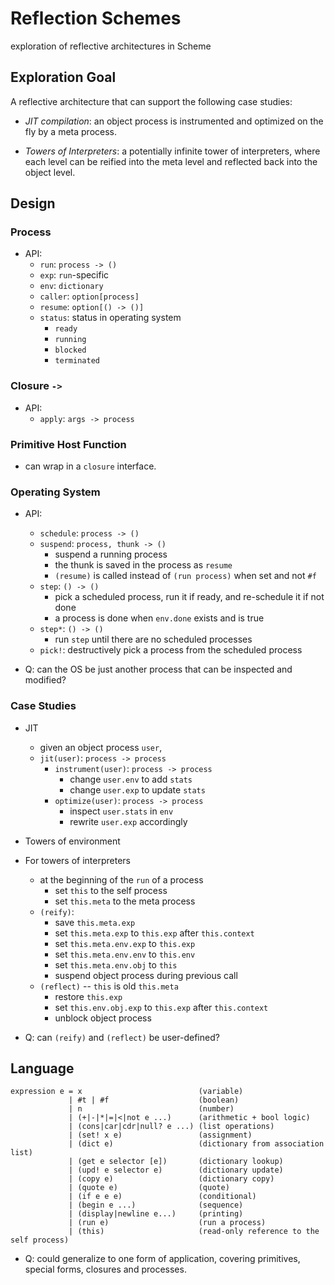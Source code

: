 # Reflection Schemes

exploration of reflective architectures in Scheme

## Exploration Goal

A reflective architecture that can support the following case studies:

- _JIT compilation_: an object process is instrumented and optimized on the
  fly by a meta process.

- _Towers of Interpreters_: a potentially infinite tower of
  interpreters, where each level can be reified into the meta level
  and reflected back into the object level.

## Design

### Process

- API:
  - `run`: `process -> ()`
  - `exp`: `run`-specific
  - `env`: `dictionary`
  - `caller`: `option[process]`
  - `resume`: `option[() -> ()]`
  - `status`: status in operating system
     - `ready`
     - `running`
     - `blocked`
     - `terminated`

### Closure `->`

- API:
  - `apply`: `args -> process`

### Primitive Host Function

- can wrap in a `closure` interface.

### Operating System

- API:
  - `schedule`: `process -> ()`
  - `suspend`: `process, thunk -> ()`
     - suspend a running process
     - the thunk is saved in the process as `resume`
     - `(resume)` is called instead of `(run process)` when set and not `#f`
  - `step`: `() -> ()`
     - pick a scheduled process, run it if ready, and re-schedule it if not done
     - a process is done when `env.done` exists and is true
  - `step*`: `() -> ()`
    - run `step` until there are no scheduled processes
  - `pick!`: destructively pick a process from the scheduled process

- Q: can the OS be just another process that can be inspected and
  modified?

### Case Studies

- JIT
  - given an object process `user`,
  - `jit(user)`: `process -> process`
     - `instrument(user)`: `process -> process`
        - change `user.env` to add `stats`
        - change `user.exp` to update `stats`
     - `optimize(user)`: `process -> process`
        - inspect `user.stats` in `env`
        - rewrite `user.exp` accordingly

- Towers of environment

- For towers of interpreters
  - at the beginning of the `run` of a process
    - set `this` to the self process
    - set `this.meta` to the meta process
  - `(reify)`:
    - save `this.meta.exp`
    - set `this.meta.exp` to `this.exp` after `this.context`
    - set `this.meta.env.exp` to `this.exp`
    - set `this.meta.env.env` to `this.env`
    - set `this.meta.env.obj` to `this`
    - suspend object process during previous call
  - `(reflect)` -- `this` is old `this.meta`
    - restore `this.exp`
    - set `this.env.obj.exp` to `this.exp` after `this.context`
    - unblock object process

- Q: can `(reify)` and `(reflect)` be user-defined?

## Language

    expression e = x                          (variable)
                 | #t | #f                    (boolean)
                 | n                          (number)
                 | (+|-|*|=|<|not e ...)      (arithmetic + bool logic)
                 | (cons|car|cdr|null? e ...) (list operations)
                 | (set! x e)                 (assignment)
                 | (dict e)                   (dictionary from association list)
                 | (get e selector [e])       (dictionary lookup)
                 | (upd! e selector e)        (dictionary update)
                 | (copy e)                   (dictionary copy)
                 | (quote e)                  (quote)
                 | (if e e e)                 (conditional)
                 | (begin e ...)              (sequence)
                 | (display|newline e...)     (printing)
                 | (run e)                    (run a process)
                 | (this)                     (read-only reference to the self process)

- Q: could generalize to one form of application, covering primitives,
  special forms, closures and processes.
